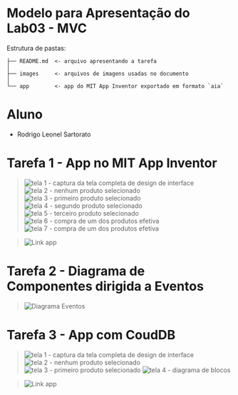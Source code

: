 # Modelo para Apresentação do Lab03 - MVC

Estrutura de pastas:

~~~
├── README.md  <- arquivo apresentando a tarefa
│
├── images     <- arquivos de imagens usadas no documento
│
└── app        <- app do MIT App Inventor exportado em formato `aia`
~~~

# Aluno
* Rodrigo Leonel Sartorato

# Tarefa 1 - App no MIT App Inventor

> ![tela 1 - captura da tela completa de design de interface](images/tela1.png)
> ![tela 2 - nenhum produto selecionado](images/tela2.jpeg)
> ![tela 3 - primeiro produto selecionado](images/tela3.jpeg)
> ![tela 4 - segundo produto selecionado](images/tela4.jpeg)
> ![tela 5 - terceiro produto selecionado](images/tela5.jpeg)
> ![tela 6 - compra de um dos produtos efetiva](images/tela6.jpeg)
> ![tela 7 - compra de um dos produtos efetiva](images/tela7.png)


> ![Link app](app/Compras.aia)


# Tarefa 2 - Diagrama de Componentes dirigida a Eventos

> ![Diagrama Eventos](images/blocos.png)



# Tarefa 3 - App com CoudDB


> ![tela 1 - captura da tela completa de design de interface](images/tela1.png)
> ![tela 2 - nenhum produto selecionado](images/tela22.jpeg)
> ![tela 3 - primeiro produto selecionado](images/tela33.jpeg)
> ![tela 4 - diagrama de blocos](images/tela44.png)


> ![Link app](app/Compras2.aia)

